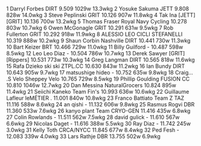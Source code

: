   1  Darryl Forbes  DIRT  9.509    1029w  13.3wkg
  2  Yosuke Sakuma  JETT  9.808    828w  14.0wkg
  3  Steve Peplinski  GRIT  10.126    907w  11.8wkg
  4  Tak Ina  [JETT][GRIT]  10.136    700w  13.2wkg
  5  Thomas Fraser  Royal Navy Cycling  10.278    803w  10.7wkg
  6  Owen McGonagle  GRIT  10.291    631w  9.5wkg
  7  Rob Fullerton  GRIT  10.292    918w  11.9wkg
  8  ALESSIO LEO  CICLI STEFANELLI  10.319    888w  10.2wkg
  9  Shaun Corbin Nashville  DIRT  10.441    730w  11.3wkg
 10  Bart Keizer  BRT  10.466    729w  11.0wkg
 11  Billy Guilford  -  10.487    598w  8.5wkg
 12  Leo Leo Diaz  -  10.504    786w  10.7wkg
 13  Derek Sawyer  [GRIT][Rippers]  10.531    773w  10.3wkg
 14  Greg Langman  DIRT  10.565    818w  11.6wkg
 15  Rafa Dzieko ski  ski ZTPL.CC  10.630    843w  11.2wkg
 16  Ian Bundy  DIRT  10.643    905w  9.7wkg
 17  matsushige hideo  -  10.752    635w  9.8wkg
 18  Craig... .S Velo  Sheppey Velo  10.765    729w  8.5wkg
 19  Phillip Goulding  FUSION CC  10.810    1046w  12.7wkg
 20  Dan Messina  NaturalGrocers  10.824    895w  11.4wkg
 21  Seiichi Kaneko  Team Fin's  10.993    636w  10.6wkg
 22  Guillaume Lafleur  leMÉTIER .  11.001    840w  10.8wkg
 23  Franco Battiato  Team Z TAZ  11.116    588w  8.6wkg
 24  an qishi  -  11.132    606w  9.8wkg
 25  Rasmus Rogvi  DBR  11.360    533w  7.6wkg
 26  kanyo plant  Team CRYO-GEN  11.416    435w  6.8wkg
 27  Colin Rowlands  -  11.511    562w  7.5wkg
 28  david gulick  -  11.610    567w  6.6wkg
 29  Nicolas Daget  -  11.616    388w  5.5wkg
 30  Ray Diaz  -  11.742    245w  3.0wkg
 31  Kelly Toth  CRCA/NYCC  11.845    677w  8.4wkg
 32  Ped Fesh  -  12.083    339w  4.0wkg
 33  Lars Rathje  DBR  13.755    502w  6.9wkg
